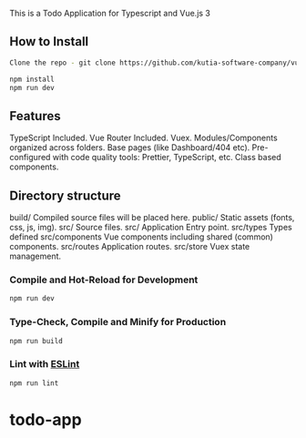 

This is a Todo Application for Typescript and Vue.js 3

## How to Install
```sh
Clone the repo - git clone https://github.com/kutia-software-company/vue3-starter.
```
```sh
npm install
npm run dev
```
## Features

TypeScript Included.
Vue Router Included.
Vuex.
Modules/Components organized across folders.
Base pages (like Dashboard/404 etc).
Pre-configured with code quality tools: Prettier, TypeScript, etc.
Class based components.


## Directory structure

build/	Compiled source files will be placed here.
public/	Static assets (fonts, css, js, img).
src/	Source files.
src/	Application Entry point.
src/types	Types defined
src/components	Vue components including shared (common) components.
src/routes	Application routes.
src/store	Vuex state management.

### Compile and Hot-Reload for Development

```sh
npm run dev
```

### Type-Check, Compile and Minify for Production

```sh
npm run build
```

### Lint with [ESLint](https://eslint.org/)

```sh
npm run lint
```
# todo-app
